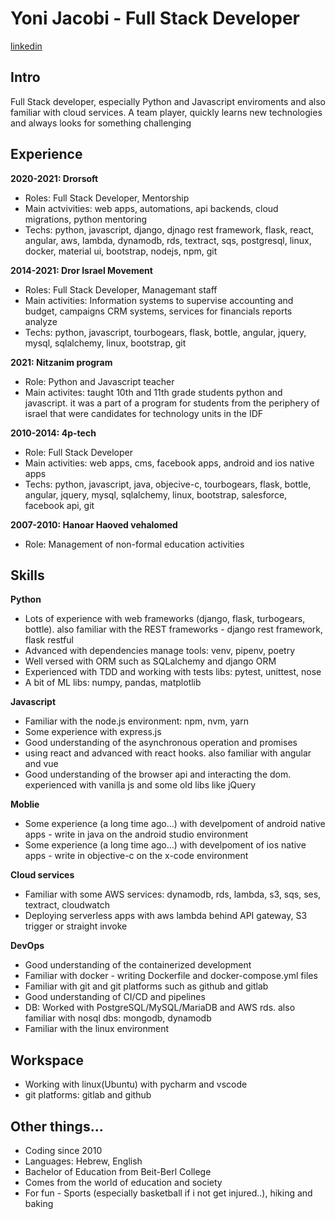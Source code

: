 # Yoni Jacobi - Full Stack Developer
<a href="https://www.linkedin.com/in/yoni-jacobi/">linkedin</a>

## Intro
Full Stack developer, especially Python and Javascript enviroments and also familiar with cloud services. A team player, quickly learns new technologies and always looks for something challenging

## Experience
**2020-2021: Drorsoft**
- Roles: Full Stack Developer, Mentorship
- Main actvivities: web apps, automations, api backends, cloud migrations, python mentoring
- Techs: python, javascript, django, djnago rest framework, flask, react, angular, aws, lambda, dynamodb, rds, textract, sqs, postgresql, linux, docker, material ui, bootstrap, nodejs, npm, git

**2014-2021: Dror Israel Movement**
- Roles: Full Stack Developer, Managemant staff
- Main activities: Information systems to supervise accounting and budget, campaigns CRM systems, services for financials reports analyze
- Techs: python, javascript, tourbogears, flask, bottle, angular, jquery, mysql, sqlalchemy, linux, bootstrap, git

**2021: Nitzanim program**
- Role: Python and Javascript teacher
- Main activites: taught 10th and 11th grade students python and javascript. it was a part of a program for students from the periphery of israel that were candidates for technology units in the IDF

**2010-2014: 4p-tech**
- Role: Full Stack Developer
- Main activities: web apps, cms, facebook apps, android and ios native apps
- Techs: python, javascript, java, objecive-c, tourbogears, flask, bottle, angular, jquery, mysql, sqlalchemy, linux, bootstrap, salesforce, facebook api, git

**2007-2010: Hanoar Haoved vehalomed**
- Role: Management of non-formal education activities


## Skills
**Python**
- Lots of experience with web frameworks (django, flask, turbogears, bottle). also familiar with the REST frameworks - django rest framework, flask restful
- Advanced with dependencies manage tools: venv, pipenv, poetry
- Well versed with ORM such as SQLalchemy and django ORM
- Experienced with TDD and working with tests libs: pytest, unittest, nose
- A bit of ML libs: numpy, pandas, matplotlib

**Javascript**
- Familiar with the node.js environment: npm, nvm, yarn
- Some experience with express.js
- Good understanding of the asynchronous operation and promises
- using react and advanced with react hooks. also familiar with angular and vue
- Good understanding of the browser api and interacting the dom. experienced with vanilla js and some old libs like jQuery

**Moblie**
- Some experience (a long time ago...) with develpoment of android native apps - write in java on the android studio environment
- Some experience (a long time ago...) with develpoment of ios native apps - write in objective-c on the x-code environment

**Cloud services**
- Familiar with some AWS services: dynamodb, rds, lambda, s3, sqs, ses, textract, cloudwatch
- Deploying serverless apps with aws lambda behind API gateway, S3 trigger or straight invoke

**DevOps**
- Good understanding of the containerized development
- Familiar with docker - writing Dockerfile and docker-compose.yml files
- Familiar with git and git platforms such as github and gitlab
- Good understanding of CI/CD and pipelines
- DB: Worked with PostgreSQL/MySQL/MariaDB and AWS rds. also familiar with nosql dbs: mongodb, dynamodb
- Familiar with the linux environment


## Workspace
- Working with linux(Ubuntu) with pycharm and vscode
- git platforms: gitlab and github

## Other things...
- Coding since 2010
- Languages: Hebrew, English
- Bachelor of Education from Beit-Berl College
- Comes from the world of education and society
- For fun - Sports (especially basketball if i not get injured..), hiking and baking

